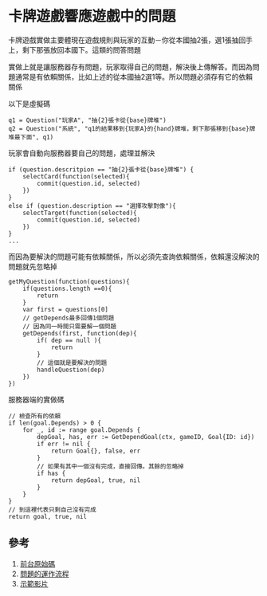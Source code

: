 # 卡牌遊戲響應遊戲中的問題

卡牌遊戲實做主要體現在遊戲規則與玩家的互動－你從本國抽2張，選1張抽回手上，剩下那張放回本國下。這類的問答問題  

實做上就是讓服務器存有問題，玩家取得自己的問題，解決後上傳解答。而因為問題通常是有依賴關係，比如上述的從本國抽2選1等。所以問題必須存有它的依賴關係  

以下是虛擬碼

	q1 = Question("玩家A", "抽{2}張卡從{base}牌堆")
	q2 = Question("系統", "q1的結果移到{玩家A}的{hand}牌堆，剩下那張移到{base}牌堆最下面", q1)

玩家會自動向服務器要自己的問題，處理並解決

	if (question.descritpion == "抽{2}張卡從{base}牌堆") {
		selectCard(function(selected){
			commit(question.id, selected)
		})
	}
	else if (question.description == "選擇攻擊對像"){
		selectTarget(function(selected){
			commit(question.id, selected)
		})
	}
	...

而因為要解決的問題可能有依賴關係，所以必須先查詢依賴關係，依賴還沒解決的問題就先忽略掉

	getMyQuestion(function(questions){
		if(questions.length ==0){
			return
		}
		var first = questions[0]
		// getDepends最多回傳1個問題
		// 因為同一時間只需要解一個問題
		getDepends(first, function(dep){
			if( dep == null ){
				return
			}
			// 這個就是要解決的問題
			handleQuestion(dep)
		})
	})

服務器端的實做碼

	// 檢查所有的依賴
	if len(goal.Depends) > 0 {
		for _, id := range goal.Depends {
			depGoal, has, err := GetDependGoal(ctx, gameID, Goal{ID: id})
			if err != nil {
				return Goal{}, false, err
			}
			// 如果有其中一個沒有完成，直接回傳。其餘的忽略掉
			if has {
				return depGoal, true, nil
			}
		}
	}
	// 到這裡代表只剩自己沒有完成
	return goal, true, nil

## 參考
1. [前台原始碼](/appengine/elm/Ask.elm)
1. [問題的運作流程](ask/goal_test.go)
1. [示範影片](https://youtu.be/ZQqFLeO8NmY)